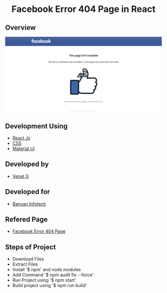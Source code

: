 <h1 align="center">Facebook Error 404 Page in React</h1>

## Overview

<a href="https://github.com/geveyesyem14/React/edit/main/Facebook_React_404"><img src="https://github.com/geveyesyem14/React/blob/main/Facebook_React_404/Facebook_404_React_Image.png"></a>


## Development Using
- [React Js](https://es.reactjs.org/)
- [CSS](https://www.w3schools.com/css/css_intro.asp)
- [Material Ui](https://mui.com/)

## Developed by
- [Venat G](https://github.com/Venkat-Banyan/)

## Developed for
- [Banyan Infotech](https://www.banyaninfotech.com/)

## Refered Page
- [Facebook Error 404 Page](https://www.facebook.com/error)

## Steps of Project
- Download Files
- Extract Files
- Install '$ npm' and node modules
- Add Command '$ npm audit fix --force'
- Run Project using '$ npm start'
- Build project using '$ npm run build'
